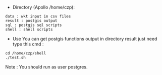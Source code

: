 
- Directory (Apollo /home/czp): 
```
data : wkt input in csv files
result : postgis output 
sql : postgis sql scripts 
shell : shell scripts
```

- Use
You can get postgis functions output in directory result just need type this cmd :
```shell
cd /home/czp/shell
./test.sh
```

Note : You should run as user postgres.
